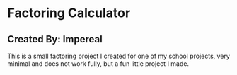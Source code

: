 # Factoring Calculator
## Created By: Impereal
This is a small factoring project I created for one of my school projects,
very minimal and does not work fully, but a fun little project I made.
